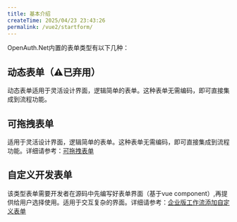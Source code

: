 ```yaml
---
title: 基本介绍
createTime: 2025/04/23 23:43:26
permalink: /vue2/startform/
---
```


OpenAuth.Net内置的表单类型有以下几种：

##  动态表单（⚠️已弃用）

动态表单适用于灵活设计界面，逻辑简单的表单。这种表单无需编码，即可直接集成到流程功能。

## 可拖拽表单

适用于灵活设计界面，逻辑简单的表单。这种表单无需编码，即可直接集成到流程功能。详细请参考：[可拖拽表单](/pro/dragform/)

## 自定义开发表单

该类型表单需要开发者在源码中先编写好表单界面（基于vue component）,再提供给用户选择使用。适用于交互复杂的界面。详细请参考：[企业版工作流添加自定义表单](/pro/form/)



